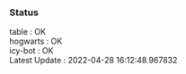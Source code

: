 ### Status


table : OK  
hogwarts : OK  
icy-bot : OK  
Latest Update : 2022-04-28 16:12:48.967832
